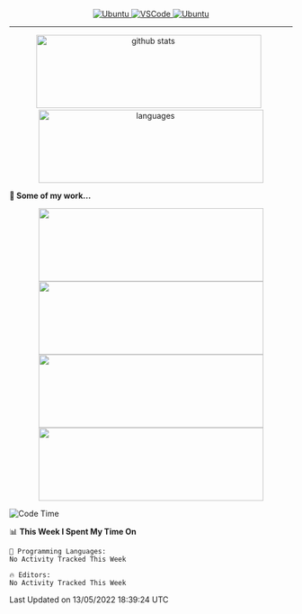 <p align="center">
  <a href="https://www.ubuntu.com/"> <img alt="Ubuntu" src="https://img.shields.io/badge/Ubuntu-E95420?style=for-the-badge&logo=ubuntu&logoColor=white"> </a>
  <a href="https://code.visualstudio.com/"> <img alt="VSCode" src="https://img.shields.io/badge/Editor-VSCode-green?style=for-the-badge&logo=visual-studio-code&logoColor=white"> </a>
 <a href="https://https://www.python.org/"> <img alt="Ubuntu" src="https://img.shields.io/badge/Python-3776AB?style=for-the-badge&logo=python&logoColor=white"> </a>
 </p>
<hr>
<p align="center">
  <img src="https://github-readme-stats.vercel.app/api?username=ebadkamil&count_private=true&show_icons=true&hide=stars&card_width=400" alt="github stats" height="130" width="400"/>
  &nbsp;
  <img src="https://github-readme-stats.vercel.app/api/top-langs/?username=ebadkamil&layout=compact&hide=jupyter%20notebook&card_width=400" alt="languages" height="130" width="400">
</p>


**🔭 Some of my work...**

<div class="row" align="center">
  <div class="column">
    <a href="https://github.com/ebadkamil/ess-message-consumer"> <img src="https://github-readme-stats.vercel.app/api/pin/?username=ebadkamil&repo=ess-message-consumer&show_icons=true&hide=stars&card_width=400" height="130" width="400"/> </a>
    <a href="https://github.com/ebadkamil/calibration-services"> <img src="https://github-readme-stats.vercel.app/api/pin/?username=ebadkamil&repo=calibration-services&show_icons=true" height="130" width="400"/> </a>
  </div>
  <div class="column">
     <a href="https://github.com/ebadkamil/analysis-pipeline"> <img src="https://github-readme-stats.vercel.app/api/pin/?username=ebadkamil&repo=analysis-pipeline&show_icons=true" height="130" width="400"/> </a>
      <a href="https://github.com/ebadkamil/RunMonitor"> <img src="https://github-readme-stats.vercel.app/api/pin/?username=ebadkamil&repo=RunMonitor&show_icons=true" height="130" width="400"/> </a>
  </div>
</div>


<!--START_SECTION:waka-->
![Code Time](http://img.shields.io/badge/Code%20Time-748%20hrs%2028%20mins-blue)

📊 **This Week I Spent My Time On** 

```text
💬 Programming Languages: 
No Activity Tracked This Week

🔥 Editors: 
No Activity Tracked This Week

```


 Last Updated on 13/05/2022 18:39:24 UTC
<!--END_SECTION:waka-->